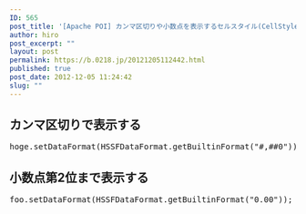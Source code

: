 ```yaml
---
ID: 565
post_title: '[Apache POI] カンマ区切りや小数点を表示するセルスタイル(CellStyle)'
author: hiro
post_excerpt: ""
layout: post
permalink: https://b.0218.jp/20121205112442.html
published: true
post_date: 2012-12-05 11:24:42
slug: ""
---
```

<h2>カンマ区切りで表示する</h2>
<pre class="prettyprint linenums">hoge.setDataFormat(HSSFDataFormat.getBuiltinFormat("#,##0"));</pre>

<h2>小数点第2位まで表示する</h2>
<pre class="prettyprint linenums">foo.setDataFormat(HSSFDataFormat.getBuiltinFormat("0.00"));</pre>